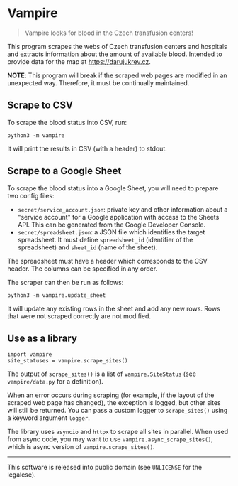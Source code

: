 # Vampire

> Vampire looks for blood in the Czech transfusion centers!

This program scrapes the webs of Czech transfusion centers and hospitals
and extracts information about the amount of available blood. Intended to
provide data for the map at https://darujukrev.cz.

**NOTE**: This program will break if the scraped web pages are modified in an
unexpected way. Therefore, it must be continually maintained.

## Scrape to CSV

To scrape the blood status into CSV, run:

    python3 -m vampire

It will print the results in CSV (with a header) to stdout.

## Scrape to a Google Sheet

To scrape the blood status into a Google Sheet, you will need to prepare two
config files:

- `secret/service_account.json`: private key and other information about a
    "service account" for a Google application with access to the Sheets API.
    This can be generated from the Google Developer Console.
- `secret/spreadsheet.json`: a JSON file which identifies the target
    spreadsheet. It must define `spreadsheet_id` (identifier of the spreadsheet)
    and `sheet_id` (name of the sheet).

The spreadsheet must have a header which corresponds to the CSV header. The
columns can be specified in any order.

The scraper can then be run as follows:

    python3 -m vampire.update_sheet

It will update any existing rows in the sheet and add any new rows. Rows that
were not scraped correctly are not modified.

## Use as a library

    import vampire
    site_statuses = vampire.scrape_sites()

The output of `scrape_sites()` is a list of `vampire.SiteStatus` (see
`vampire/data.py` for a definition).

When an error occurs during scraping (for example, if the layout of the scraped
web page has changed), the exception is logged, but other sites will still be
returned. You can pass a custom logger to `scrape_sites()` using a keyword
argument `logger`.

The library uses `asyncio` and `httpx` to scrape all sites in parallel. When
used from async code, you may want to use `vampire.async_scrape_sites()`, which
is async version of `vampire.scrape_sites()`.

---

This software is released into public domain (see `UNLICENSE` for the legalese).
